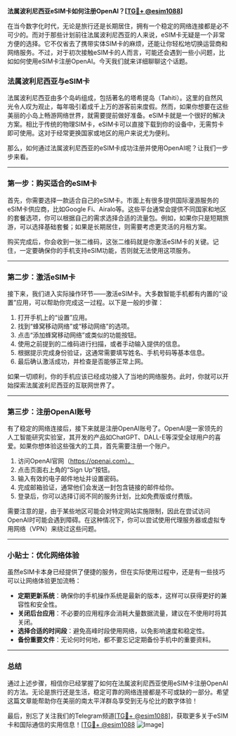 **法属波利尼西亚eSIM卡如何注册OpenAI？[[TG💪+ @esim1088](https://t.me/s/esim1088)]**

在当今数字化时代，无论是旅行还是长期居住，拥有一个稳定的网络连接都是必不可少的。而对于那些计划前往法属波利尼西亚的人来说，eSIM卡无疑是一个非常方便的选择。它不仅省去了携带实体SIM卡的麻烦，还能让你轻松地切换运营商和网络服务。不过，对于初次接触eSIM卡的人而言，可能还会遇到一些小问题，比如如何使用eSIM卡注册OpenAI。今天我们就来详细聊聊这个话题。

### 法属波利尼西亚与eSIM卡

法属波利尼西亚由多个岛屿组成，包括著名的塔希提岛（Tahiti）。这里的自然风光令人叹为观止，每年吸引着成千上万的游客前来度假。然而，如果你想要在这些美丽的小岛上畅游网络世界，就需要提前做好准备。eSIM卡就是一个很好的解决方案。相比于传统的物理SIM卡，eSIM卡可以直接下载到你的设备中，无需剪卡即可使用。这对于经常更换国家或地区的用户来说尤为便利。

那么，如何通过法属波利尼西亚的eSIM卡成功注册并使用OpenAI呢？让我们一步步来看。

---

### 第一步：购买适合的eSIM卡

首先，你需要选择一款适合自己的eSIM卡。市面上有很多提供国际漫游服务的eSIM卡供应商，比如Google Fi、Airalo等。这些平台通常会提供不同国家和地区的套餐选项，你可以根据自己的需求选择合适的流量包。例如，如果你只是短期旅游，可以选择基础套餐；如果是长期居住，则需要考虑更灵活的月租方案。

购买完成后，你会收到一张二维码，这张二维码就是你激活eSIM卡的关键。记住，一定要确保你的手机支持eSIM功能，否则就无法使用这项服务。

---

### 第二步：激活eSIM卡

接下来，我们进入实际操作环节——激活eSIM卡。大多数智能手机都有内置的“设置”应用，可以帮助你完成这一过程。以下是一般的步骤：

1. 打开手机上的“设置”应用。
2. 找到“蜂窝移动网络”或“移动网络”的选项。
3. 点击“添加蜂窝移动网络”或类似的功能按钮。
4. 使用之前提到的二维码进行扫描，或者手动输入提供的信息。
5. 根据提示完成身份验证，这通常需要填写姓名、手机号码等基本信息。
6. 最后确认激活成功，并检查是否能够正常上网。

如果一切顺利，你的手机应该已经成功接入了当地的网络服务。此时，你就可以开始探索法属波利尼西亚的互联网世界了。

---

### 第三步：注册OpenAI账号

有了稳定的网络连接后，接下来就是注册OpenAI账号了。OpenAI是一家领先的人工智能研究实验室，其开发的产品如ChatGPT、DALL-E等深受全球用户的喜爱。如果你想体验这些强大的工具，首先需要注册一个账户。

1. 访问OpenAI官网（https://openai.com）。
2. 点击页面右上角的“Sign Up”按钮。
3. 输入有效的电子邮件地址并设置密码。
4. 完成邮箱验证，通常他们会发送一封包含链接的邮件给你。
5. 登录后，你可以选择订阅不同的服务计划，比如免费版或付费版。

需要注意的是，由于某些地区可能会对特定网站实施限制，因此在尝试访问OpenAI时可能会遇到障碍。在这种情况下，你可以尝试使用代理服务器或虚拟专用网络（VPN）来绕过这些问题。

---

### 小贴士：优化网络体验

虽然eSIM卡本身已经提供了便捷的服务，但在实际使用过程中，还是有一些技巧可以让网络体验更加流畅：

- **定期更新系统**：确保你的手机操作系统是最新的版本，这样可以获得更好的兼容性和安全性。
- **关闭后台应用**：不必要的应用程序会消耗大量数据流量，建议在不使用时将其关闭。
- **选择合适的时间段**：避免高峰时段使用网络，以免影响速度和稳定性。
- **备份重要文件**：无论何时何地，都不要忘记定期备份手机中的重要资料。

---

### 总结

通过上述步骤，相信你已经掌握了如何在法属波利尼西亚使用eSIM卡注册OpenAI的方法。无论是旅行还是生活，稳定可靠的网络连接都是不可或缺的一部分。希望这篇文章能帮助你在美丽的南太平洋群岛享受到无与伦比的数字体验！

最后，别忘了关注我们的Telegram频道[[TG💪+ @esim1088](https://t.me/s/esim1088)]，获取更多关于eSIM卡和国际通信的实用信息！[[TG💪+ @esim1088](https://t.me/s/esim1088) ![Image](https://i.postimg.cc/4NQfJmqS/Snipaste-2025-05-13-00-14-12.png)]
